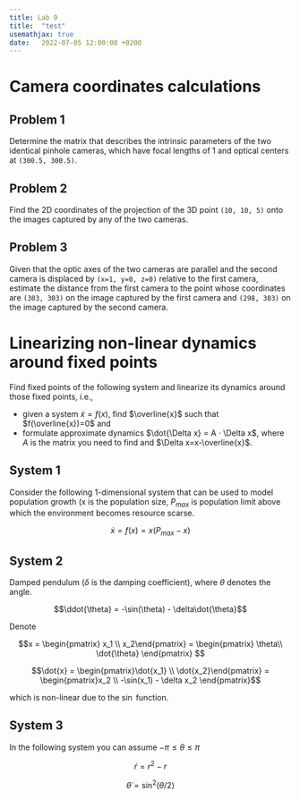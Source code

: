 ```yaml
---
title: Lab 9
title:  "test"
usemathjax: true
date:   2022-07-05 12:00:00 +0200
---
```


# Camera coordinates calculations 

## Problem 1


Determine the matrix that describes the intrinsic parameters of the two identical pinhole cameras, which have focal lengths of 1 and optical centers at `(300.5, 300.5)`.

## Problem 2

Find the 2D coordinates of the projection of the 3D point `(10, 10, 5)` onto the images captured by any of the two cameras.

## Problem 3

Given that the optic axes of the two cameras are parallel and the second camera is displaced by `(x=1, y=0, z=0)` relative to the first camera, estimate the distance from the first camera to the point whose coordinates are `(303, 303)` on the image captured by the first camera and `(298, 303)` on the image captured by the second camera.

# Linearizing non-linear dynamics around fixed points


Find fixed points of the following system and linearize its dynamics around those fixed points, i.e., 

- given a system $\dot{x} = f(x)$, find $\overline{x}$ such that $f(\overline{x})=0$ and 
- formulate approximate dynamics $\dot{\Delta x} = A ⋅ \Delta x$, where $A$ is the matrix you need to find and $\Delta x=x-\overline{x}$.

## System 1

Consider the following 1-dimensional system that can be used to model population growth (x is the population size, $P_{max}$ is population limit above which the environment becomes resource scarse.

$$\dot{x} = f(x) = x(P_{max}-x)$$

## System 2

Damped pendulum ($\delta$ is the damping coefficient), where $\theta$ denotes the angle.

$$\ddot{\theta} = -\sin(\theta) - \delta\dot{\theta}$$

Denote

$$x = \begin{pmatrix} x_1 \\ x_2\end{pmatrix} = \begin{pmatrix} \theta\\ \dot{\theta} 
\end{pmatrix} $$


$$\dot{x} =  \begin{pmatrix}\dot{x_1} \\ \dot{x_2}\end{pmatrix} = \begin{pmatrix}x_2 \\ -\sin(x_1) - \delta x_2 \end{pmatrix}$$ 

which is non-linear due to the $\sin$ function.

## System 3

In the following system you can assume $-\pi \le \theta \le \pi$


$$\dot{r} = r^2 - r$$

$$\dot{\theta} = \sin^2(\theta / 2)$$



